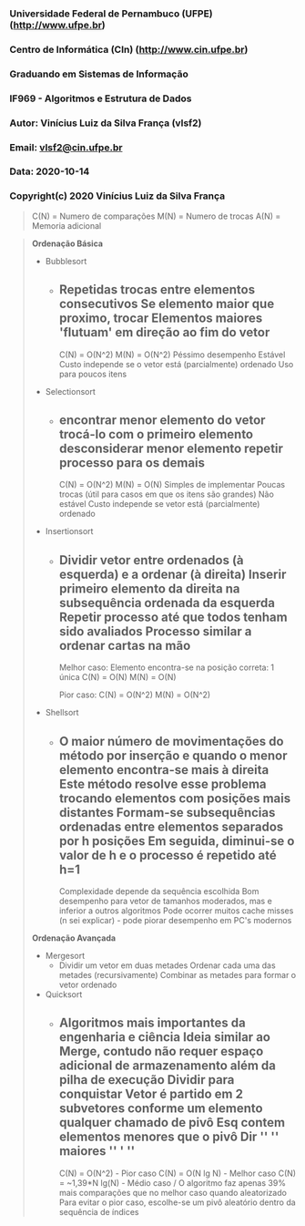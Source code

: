 ### Universidade Federal de Pernambuco (UFPE) (http://www.ufpe.br)
### Centro de Informática (CIn) (http://www.cin.ufpe.br)
### Graduando em Sistemas de Informação
### IF969 - Algoritmos e Estrutura de Dados

### Autor: Vinícius Luiz da Silva França (vlsf2)
### Email: vlsf2@cin.ufpe.br
### Data: 2020-10-14

### Copyright(c) 2020 Vinícius Luiz da Silva França

> C(N) = Numero de comparações
> M(N) = Numero de trocas 
> A(N) = Memoria adicional

> **Ordenação Básica**
>
> - Bubblesort
>
>   - Repetidas trocas entre elementos consecutivos
>     Se elemento maior que proximo, trocar
>     Elementos maiores 'flutuam' em direção ao fim do vetor
>     -
>     C(N) = O(N^2)
>     M(N) = O(N^2)
>     Péssimo desempenho
>     Estável
>     Custo independe se o vetor está (parcialmente) ordenado
>     Uso para poucos itens
>
> - Selectionsort
>
>   - encontrar menor elemento do vetor
>     trocá-lo com o primeiro elemento
>     desconsiderar menor elemento
>     repetir processo para os demais
>     -
>     C(N) = O(N^2)
>     M(N) = O(N)
>     Simples de implementar
>     Poucas trocas (útil para casos em que os itens são grandes)
>     Não estável
>     Custo independe se vetor está (parcialmente) ordenado
>
> - Insertionsort
>
>   - Dividir vetor entre ordenados (à esquerda) e a ordenar (à direita)
>     Inserir primeiro elemento da direita na subsequência ordenada da esquerda
>     Repetir processo até que todos tenham sido avaliados
>     Processo similar a ordenar cartas na mão
>     -
>     Melhor caso: Elemento encontra-se na posição correta: 1 única
>     C(N) = O(N)
>     M(N) = O(N)
>
>     Pior caso:
>     C(N) = O(N^2)
>     M(N) = O(N^2)
>
> - Shellsort
>
>   - O maior número de movimentações do método por inserção e quando o menor elemento encontra-se mais à direita
>     Este método resolve esse problema trocando elementos com posições mais distantes
>     Formam-se subsequências ordenadas entre elementos separados por h posições
>     Em seguida, diminui-se o valor de h e o processo é repetido até h=1
>     -
>     Complexidade depende da sequência escolhida
>     Bom desempenho para vetor de tamanhos moderados, mas e inferior a outros algoritmos
>     Pode ocorrer muitos cache misses (n sei explicar) - pode piorar desempenho em PC's modernos
>
> **Ordenação Avançada**
>
> - Mergesort
>   - Dividir um vetor em duas metades
>     Ordenar cada uma das metades (recursivamente)
>     Combinar as metades para formar o vetor ordenado
> - Quicksort
>   - Algoritmos mais importantes da engenharia e ciência
>     Ideia similar ao Merge, contudo não requer espaço adicional de armazenamento além da pilha de execução
>     Dividir para conquistar
>     Vetor é partido em 2 subvetores conforme um elemento qualquer chamado de pivô
>     Esq contem elementos menores que o pivô
>     Dir    ''     ''    				    maiores  '' '  ''
>     -
>     C(N) = O(N^2) - Pior caso
>     C(N) = O(N lg N) - Melhor caso
>     C(N) = ~1,39*N lg(N) - Médio caso / O algoritmo faz apenas 39% mais comparações que no melhor caso quando aleatorizado
>     Para evitar o pior caso, escolhe-se um pivô aleatório dentro da sequência de índices